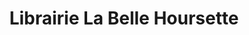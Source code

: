 ---
title: "Librairie La Belle Hoursette"
url: /les-vans/librairie-la-belle-hoursette/
shop: livres
---